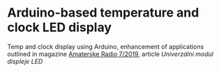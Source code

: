 # Arduino-based temperature and clock LED display
Temp and clock display using Arduino, enhancement of applications outlined in magazine [Amaterske Radio 7/2019](http://www.aradio.cz/pe18.html), article *Univerzální modul displeje LED*

